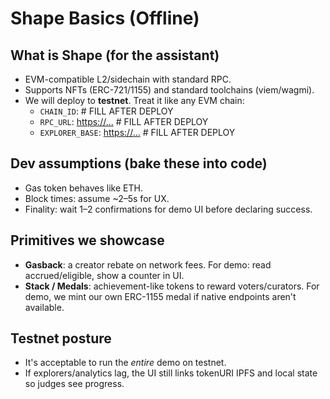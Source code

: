 # Shape Basics (Offline)

## What is Shape (for the assistant)

- EVM-compatible L2/sidechain with standard RPC.
- Supports NFTs (ERC-721/1155) and standard toolchains (viem/wagmi).
- We will deploy to **testnet**. Treat it like any EVM chain:
  - `CHAIN_ID`: <number> # FILL AFTER DEPLOY
  - `RPC_URL`: <https://...> # FILL AFTER DEPLOY
  - `EXPLORER_BASE`: <https://...> # FILL AFTER DEPLOY

## Dev assumptions (bake these into code)

- Gas token behaves like ETH.
- Block times: assume ~2–5s for UX.
- Finality: wait 1–2 confirmations for demo UI before declaring success.

## Primitives we showcase

- **Gasback**: a creator rebate on network fees. For demo: read accrued/eligible, show a counter in UI.
- **Stack / Medals**: achievement-like tokens to reward voters/curators. For demo, we mint our own ERC-1155 medal if native endpoints aren't available.

## Testnet posture

- It's acceptable to run the _entire_ demo on testnet.
- If explorers/analytics lag, the UI still links tokenURI IPFS and local state so judges see progress.

